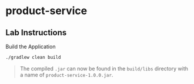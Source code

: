 # product-service

## Lab Instructions

Build the Application

```bash
./gradlew clean build
```

> The compiled `.jar` can now be found in the `build/libs` directory with a name of `product-service-1.0.0.jar`.